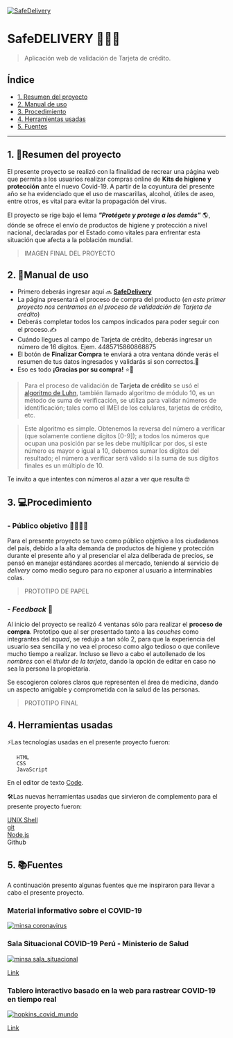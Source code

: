 [![SafeDelivery](https://j.gifs.com/91MpD4.gif)](https://emae1712.github.io/LIM013-card-validation/src/)


# SafeDELIVERY 👩🏾‍💻 
>Aplicación web de validación de Tarjeta de crédito.

## Índice

* [1. Resumen del proyecto](#1-resumen-del-proyecto)
* [2. Manual de uso](#2-manual_de_uso)
* [3. Procedimiento](#3-procedimiento)
* [4. Herramientas usadas](#4-herramientas-usadas)
* [5. Fuentes](#5-fuentes)

***

## 1. 🧐Resumen del proyecto

El presente proyecto se realizó con la finalidad de recrear una página web que permita a los usuarios realizar compras online de **Kits de higiene y protección** ante el nuevo Covid-19. A partir de la coyuntura del presente año se ha evidenciado que el uso de mascarillas, alcohol, útiles de aseo, entre otros, es vital para evitar la propagación del virus. 

El proyecto se rige bajo el lema **_"Protégete y protege a los demás"_** 🌎, dónde se ofrece el envío de productos de higiene y protección a nivel nacional, declaradas por el Estado como vitales para enfrentar esta situación que afecta a la población mundial.

>IMAGEN FINAL DEL PROYECTO

## 2. 🚀Manual de uso

* Primero deberás ingresar aquí 🔜 **[SafeDelivery](https://emae1712.github.io/LIM013-card-validation/src/)**
* La página presentará el proceso de compra del producto (*en este primer proyecto nos centramos en el proceso de validadción de Tarjeta de crédito*)
* Deberás completar todos los campos indicados para poder seguir con el proceso.✍ 
* Cuándo llegues al campo de Tarjeta de crédito, deberás ingresar un número de 16 dígitos. Ejem. 4485715860868875
* El botón de **Finalizar Compra** te enviará a otra ventana dónde verás el resumen de tus datos ingresados y validarás si son correctos.📝
* Eso es todo **¡Gracias por su compra!** ⭐️🤝

>Para el proceso de validación de **Tarjeta de crédito** se usó el [algoritmo de Luhn](https://es.wikipedia.org/wiki/Algoritmo_de_Luhn), también llamado algoritmo de módulo 10, es un método de suma de verificación, se utiliza para validar números de identificación; tales como el IMEI de los
celulares, tarjetas de crédito, etc.

>Este algoritmo es simple. Obtenemos la reversa del número a verificar (que
solamente contiene dígitos [0-9]); a todos los números que ocupan una posición
par se les debe multiplicar por dos, si este número es mayor o igual a 10,
debemos sumar los dígitos del resultado; el número a verificar será válido si
la suma de sus dígitos finales es un múltiplo de 10.

Te invito a que intentes con números al azar a ver que resulta 🤓

## 3. 💻Procedimiento

### - Público objetivo 👨‍👩‍👧‍👦
Para el presente proyecto se tuvo como público objetivo a los ciudadanos del país, debido a la alta demanda de productos de higiene y protección durante el presente año y al presenciar el alza deliberada de precios, se pensó en manejar estándares acordes al mercado, teniendo al servicio de *delivery* como medio seguro para no exponer al usuario a interminables colas.

>PROTOTIPO DE PAPEL

### - *_Feedback_* 💬
Al inicio del proyecto se realizó 4 ventanas sólo para realizar el **proceso de compra**. Prototipo que al ser presentado tanto a las *couches* como integrantes del *squad*, se redujo a tan sólo 2, para que la experiencia del usuario sea sencilla y no vea el proceso como algo tedioso o que conlleve mucho tiempo a realizar. Incluso se llevo a cabo el autollenado de los *nombres* con el *titular de la tarjeta*, dando la opción de editar en caso no sea la persona la propietaria.

Se escogieron colores claros que representen el área de medicina, dando un aspecto amigable y comprometida con la salud de las personas.

>PROTOTIPO FINAL

## 4. Herramientas usadas

⚡Las tecnologías usadas en el presente proyecto fueron: 
```
   HTML
   CSS
   JavaScript 
```
En el editor de texto [Code](https://code.visualstudio.com/).

🛠️Las nuevas herramientas usadas que sirvieron de complemento para el presente proyecto fueron:

   [UNIX Shell](https://github.com/Laboratoria/bootcamp/tree/master/topics/shell)<br>
   [git](https://github.com/Laboratoria/bootcamp/tree/master/topics/scm/01-git) <br>
   [Node.js](https://nodejs.org/)<br>
   Github <br>

## 5. 📚Fuentes

A continuación presento algunas fuentes que me inspiraron para llevar a cabo el presente proyecto.

### Material informativo sobre el COVID-19
[![minsa coronavirus](https://i.ibb.co/ZH96Qkq/campaign-coronavirus-covid-2019.jpg)](https://www.gob.pe/institucion/minsa/campa%C3%B1as/699-conoce-que-es-el-coronavirus-covid-19)

### Sala Situacional COVID-19 Perú - Ministerio de Salud
[![minsa sala_situacional](https://i.ibb.co/kyxRmnt/salasituacional-covid19-minsa-peru-2020.jpg)](https://covid19.minsa.gob.pe/sala_situacional.asp)

[Link](https://covid19.minsa.gob.pe/sala_situacional.asp)

### Tablero interactivo basado en la web para rastrear COVID-19 en tiempo real

[![hopkins_covid_mundo](https://i.ibb.co/m0f3t4x/Dashboard-mundo-covid.jpg)](https://www.arcgis.com/apps/opsdashboard/index.html#/bda7594740fd40299423467b48e9ecf6)

[Link](https://www.arcgis.com/apps/opsdashboard/index.html#/bda7594740fd40299423467b48e9ecf6)
